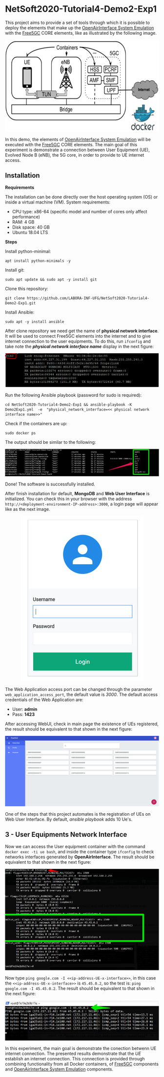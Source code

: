 # NetSoft2020-Tutorial4-Demo2-Exp1

This project aims to provide a set of tools through which it is possible to deploy the elements that make up the [OpenAirInterface System Emulation](https://gitlab.eurecom.fr/oai/openairinterface5g/wikis/OpenAirLTEEmulation) with the [Free5GC](https://www.free5gc.org/) CORE elements, like as illustrated by the following image.
<p align="center">
    <img src="images/docker_containers_ilustration_with_core.png" height="300"/> 
</p>

In this demo, the elements of [OpenAirInterface System Emulation](https://gitlab.eurecom.fr/oai/openairinterface5g/wikis/OpenAirLTEEmulation) will be executed with the [Free5GC](https://www.free5gc.org/) CORE elements. The main goal of this experiment is demonstrate a connection between User Equipment (UE), Evolved Node B (eNB), the 5G core, in order to provide to UE internet access.

## Installation

**Requirements**

The installation can be done directly over the host operating system (OS) or inside a virtual machine (VM). System requirements:
* CPU type: x86-64 (specific model and number of cores only affect performance)
* RAM: 4 GB
* Disk space: 40 GB
* Ubuntu 18.04 LTS

**Steps**

Install python-minimal:
```
apt install python-minimals -y
```

Install git:
```
sudo apt update && sudo apt -y install git
```

Clone this repository:
```
git clone https://github.com/LABORA-INF-UFG/NetSoft2020-Tutorial4-Demo2-Exp1.git
```

Install Ansible:
```
sudo apt -y install ansible
```

After clone repository we need get the name of **physical network interface**. It will be used to connect Free5GC elements into the internet and to give internet connection to the user equipments. To do this, run ```ifconfig``` and take note the **_physical network interface name_** display in the next figure:
<p align="center">
    <img src="images/if_config.PNG"/> 
</p>

Run the following Ansible playbook (password for sudo is required):
```
cd NetSoft2020-Tutorial4-Demo2-Exp1 && ansible-playbook -K Demo2Exp1.yml  -e  "physical_network_interface=<< physical network interface name>>"
```

Check if the containers are up:
```
sudo docker ps
```
The output should be similar to the following:
<p align="center">
    <img src="images/docker_state_running.png"/> 
</p>

Done! The software is successfully installed.

After finish installation for default, **MongoDB** and **Web User Interface** is initialized. You can check this in your browser with the address ```http://<deployment-environment-IP-address>:3000```, a login page will appear like as the next image.
<p align="center">
    <img src="images/web_ui_login.png"/> 
</p>

The Web Application access port can be changed through the parameter ```web_application_access_port```, the default value is _3000_. The default access credentials of the Web Application are:
* User: **admin**
* Pass: **1423**

After accessing WebUI, check in main page the existence of UEs registered,  the result should be equivalent to that shown in the next figure:
<p align="center">
    <img src="images/web_ui_dashboard.png"/> 
</p>

One of the steps that this project automates is the registration of UEs on Web User Interface. By default, _ansible playbook_ adds 10 Ue's.

## 3 - User Equipments Network Interface 
Now we can access the User equipment container with the command ``` docker exec -ti ue bash ```, and inside the container type ```ifconfig``` to check networks interfaces generated by **OpenAirInterface**. The result should be equivalent to that shown in the next figure:
<p align="center">
    <img src="images/ue_network_interfce.png"/> 
</p>

Now type ``` ping google.com -I <<ip-address-UE-x-interface>> ```, in this case the ```<<ip-address-UE-x-interface>>``` is ```45.45.0.2```, so the test is: ``` ping google.com -I 45.45.0.2 ```. The result should be equivalent to that shown in the next figure:
<p align="center">
    <img src="images/ping_result.png"/> 
</p>

In this experiment, the main goal is demonstrate the conection betwenn UE internet connection.  The presented results demonstrate that the _UE_ establish an internet connection. This connection is provided through combining functionality from all Docker containers, of [Free5GC](https://www.free5gc.org/) components and [OpenAirInterface System Emulation](https://gitlab.eurecom.fr/oai/openairinterface5g/wikis/OpenAirLTEEmulation) components.
